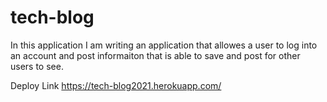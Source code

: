 # tech-blog

In this application I am writing an application that allowes a user to log into an account and post informaiton that is able to save and post for other users to see. 

Deploy Link  https://tech-blog2021.herokuapp.com/
